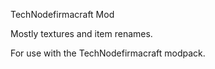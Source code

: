 TechNodefirmacraft Mod

Mostly textures and item renames.

For use with the TechNodefirmacraft modpack.
